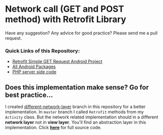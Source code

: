 # Network call (GET and POST method) with Retrofit Library

Have any suggestion? Any advice for good practice? Please send me a pull request.

### Quick Links of this Repository:
- [Retrofit Simple GET Request Android Project](https://github.com/hasancse91/retrofit-implementation/tree/master/Retrofit-Simple-Get-Request)
- [All Android Packages](https://github.com/hasancse91/retrofit-implementation/tree/master/Android%20Code/app/src/main/java/com/hellohasan/networkcallwithretrofit)
- [PHP server side code](https://github.com/hasancse91/retrofit-implementation/tree/master/PHP%20Code)

## Does this implementation make sense? Go for best practice...
I created [different-network-layer](https://github.com/hasancse91/retrofit-implementation/tree/different-network-layer) branch in this repository for a better implementation. In `master` branch I called `Retrofit` methods from my `Activity` class. But the network related implementation should in a different **network layer** not in **view layer**. You'll find an abstraction layer in this implementation. Click [**here**](https://github.com/hasancse91/retrofit-implementation/tree/different-network-layer) for full source code.
